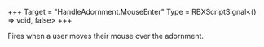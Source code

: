 +++
Target = "HandleAdornment.MouseEnter"
Type = RBXScriptSignal<() => void, false>
+++

Fires when a user moves their mouse over the adornment.